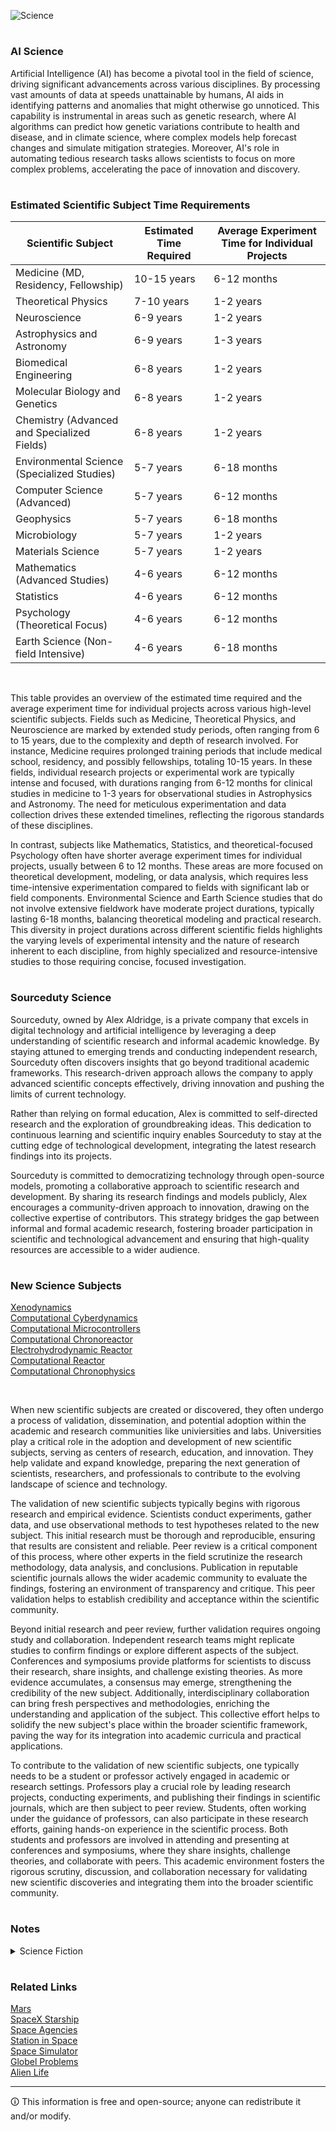 ![Science](https://github.com/sourceduty/Science/assets/123030236/658a0be6-8f27-4c32-ab9a-1a1973f0a8ce)

#
### AI Science

Artificial Intelligence (AI) has become a pivotal tool in the field of science, driving significant advancements across various disciplines. By processing vast amounts of data at speeds unattainable by humans, AI aids in identifying patterns and anomalies that might otherwise go unnoticed. This capability is instrumental in areas such as genetic research, where AI algorithms can predict how genetic variations contribute to health and disease, and in climate science, where complex models help forecast changes and simulate mitigation strategies. Moreover, AI's role in automating tedious research tasks allows scientists to focus on more complex problems, accelerating the pace of innovation and discovery.

#
### Estimated Scientific Subject Time Requirements

| Scientific Subject                               | Estimated Time Required        | Average Experiment Time for Individual Projects |
|--------------------------------------------------|--------------------------------|-------------------------------------------------|
| Medicine (MD, Residency, Fellowship)             | 10-15 years                    | 6-12 months                                     |
| Theoretical Physics                              | 7-10 years                     | 1-2 years                                       |
| Neuroscience                                     | 6-9 years                      | 1-2 years                                       |
| Astrophysics and Astronomy                       | 6-9 years                      | 1-3 years                                       |
| Biomedical Engineering                           | 6-8 years                      | 1-2 years                                       |
| Molecular Biology and Genetics                   | 6-8 years                      | 1-2 years                                       |
| Chemistry (Advanced and Specialized Fields)      | 6-8 years                      | 1-2 years                                       |
| Environmental Science (Specialized Studies)      | 5-7 years                      | 6-18 months                                     |
| Computer Science (Advanced)                      | 5-7 years                      | 6-12 months                                     |
| Geophysics                                       | 5-7 years                      | 6-18 months                                     |
| Microbiology                                     | 5-7 years                      | 1-2 years                                       |
| Materials Science                                | 5-7 years                      | 1-2 years                                       |
| Mathematics (Advanced Studies)                   | 4-6 years                      | 6-12 months                                     |
| Statistics                                       | 4-6 years                      | 6-12 months                                     |
| Psychology (Theoretical Focus)                   | 4-6 years                      | 6-12 months                                     |
| Earth Science (Non-field Intensive)              | 4-6 years                      | 6-18 months                                     |

<br>

This table provides an overview of the estimated time required and the average experiment time for individual projects across various high-level scientific subjects. Fields such as Medicine, Theoretical Physics, and Neuroscience are marked by extended study periods, often ranging from 6 to 15 years, due to the complexity and depth of research involved. For instance, Medicine requires prolonged training periods that include medical school, residency, and possibly fellowships, totaling 10-15 years. In these fields, individual research projects or experimental work are typically intense and focused, with durations ranging from 6-12 months for clinical studies in medicine to 1-3 years for observational studies in Astrophysics and Astronomy. The need for meticulous experimentation and data collection drives these extended timelines, reflecting the rigorous standards of these disciplines.

In contrast, subjects like Mathematics, Statistics, and theoretical-focused Psychology often have shorter average experiment times for individual projects, usually between 6 to 12 months. These areas are more focused on theoretical development, modeling, or data analysis, which requires less time-intensive experimentation compared to fields with significant lab or field components. Environmental Science and Earth Science studies that do not involve extensive fieldwork have moderate project durations, typically lasting 6-18 months, balancing theoretical modeling and practical research. This diversity in project durations across different scientific fields highlights the varying levels of experimental intensity and the nature of research inherent to each discipline, from highly specialized and resource-intensive studies to those requiring concise, focused investigation.

#
### Sourceduty Science

Sourceduty, owned by Alex Aldridge, is a private company that excels in digital technology and artificial intelligence by leveraging a deep understanding of scientific research and informal academic knowledge. By staying attuned to emerging trends and conducting independent research, Sourceduty often discovers insights that go beyond traditional academic frameworks. This research-driven approach allows the company to apply advanced scientific concepts effectively, driving innovation and pushing the limits of current technology.

Rather than relying on formal education, Alex is committed to self-directed research and the exploration of groundbreaking ideas. This dedication to continuous learning and scientific inquiry enables Sourceduty to stay at the cutting edge of technological development, integrating the latest research findings into its projects.

Sourceduty is committed to democratizing technology through open-source models, promoting a collaborative approach to scientific research and development. By sharing its research findings and models publicly, Alex encourages a community-driven approach to innovation, drawing on the collective expertise of contributors. This strategy bridges the gap between informal and formal academic research, fostering broader participation in scientific and technological advancement and ensuring that high-quality resources are accessible to a wider audience.

#
### New Science Subjects

[Xenodynamics](https://github.com/sourceduty/Xenodynamics)
<br>
[Computational Cyberdynamics](https://github.com/sourceduty/Computational_Cyberdynamics)
<br>
[Computational Microcontrollers](https://github.com/sourceduty/Computational_Microcontrollers)
<br>
[Computational Chronoreactor](https://github.com/sourceduty/Computational_Chronoreactor)
<br>
[Electrohydrodynamic Reactor](https://github.com/sourceduty/Electrohydrodynamic_Reactor)
<br>
[Computational Reactor](https://github.com/sourceduty/Computational_Reactor)
<br>
[Computational Chronophysics](https://github.com/sourceduty/Computational_Chronophysics)

<br>

When new scientific subjects are created or discovered, they often undergo a process of validation, dissemination, and potential adoption within the academic and research communities like univiersities and labs. Universities play a critical role in the adoption and development of new scientific subjects, serving as centers of research, education, and innovation. They help validate and expand knowledge, preparing the next generation of scientists, researchers, and professionals to contribute to the evolving landscape of science and technology.

The validation of new scientific subjects typically begins with rigorous research and empirical evidence. Scientists conduct experiments, gather data, and use observational methods to test hypotheses related to the new subject. This initial research must be thorough and reproducible, ensuring that results are consistent and reliable. Peer review is a critical component of this process, where other experts in the field scrutinize the research methodology, data analysis, and conclusions. Publication in reputable scientific journals allows the wider academic community to evaluate the findings, fostering an environment of transparency and critique. This peer validation helps to establish credibility and acceptance within the scientific community.

Beyond initial research and peer review, further validation requires ongoing study and collaboration. Independent research teams might replicate studies to confirm findings or explore different aspects of the subject. Conferences and symposiums provide platforms for scientists to discuss their research, share insights, and challenge existing theories. As more evidence accumulates, a consensus may emerge, strengthening the credibility of the new subject. Additionally, interdisciplinary collaboration can bring fresh perspectives and methodologies, enriching the understanding and application of the subject. This collective effort helps to solidify the new subject's place within the broader scientific framework, paving the way for its integration into academic curricula and practical applications.

To contribute to the validation of new scientific subjects, one typically needs to be a student or professor actively engaged in academic or research settings. Professors play a crucial role by leading research projects, conducting experiments, and publishing their findings in scientific journals, which are then subject to peer review. Students, often working under the guidance of professors, can also participate in these research efforts, gaining hands-on experience in the scientific process. Both students and professors are involved in attending and presenting at conferences and symposiums, where they share insights, challenge theories, and collaborate with peers. This academic environment fosters the rigorous scrutiny, discussion, and collaboration necessary for validating new scientific discoveries and integrating them into the broader scientific community.

#
### Notes

<details><summary>Science Fiction</summary>
<br>

> Alex: *"The supposition and generation of scientific fiction creates variants of scientific facts which helps science."*

#

1. Inspiration: Science fiction has inspired many scientists and engineers. Innovations like cell phones and tablets were once envisioned in sci-fi literature and films long before becoming reality. The imaginative scenarios and technologies depicted in science fiction often spark ideas for real-world scientific inquiry and technological development.

2. Public Interest and Funding: Popular science fiction can increase public interest in science, potentially influencing funding and support for scientific research. When a sci-fi concept captures the public's imagination, it can lead to increased investments in technologies similar to those depicted.

3. Ethical Forecasting: Science fiction frequently explores the potential consequences—both good and bad—of new technologies and scientific advancements. This can lead to important discussions about ethics in science, helping society to anticipate and address potential issues before they arise.

4. Problem-Solving: By presenting hypothetical scenarios where characters must solve complex problems with innovative solutions, science fiction encourages creative thinking that can be valuable in real scientific fields.

5. Educational Tool: Science fiction can serve as an engaging tool to explain complex scientific theories and principles. By weaving scientific concepts into compelling narratives, it can make science more accessible and interesting to a wider audience.

<br>
</details>

#
### Related Links

[Mars](https://github.com/sourceduty/Mars)
<br>
[SpaceX Starship](https://github.com/sourceduty/SpaceX_Starship)
<br>
[Space Agencies](https://github.com/sourceduty/Space_Agencies)
<br>
[Station in Space](https://chat.openai.com/g/g-RhQ7LG2GQ-station-in-space)
<br>
[Space Simulator](https://chat.openai.com/g/g-HiBjZs8sv-space-simulator)
<br>
[Globel Problems](https://github.com/sourceduty/Global_Problems)
<br>
[Alien Life](https://github.com/sourceduty/Alien_Life)

***
🛈 This information is free and open-source; anyone can redistribute it and/or modify.
